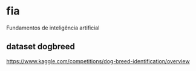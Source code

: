 # fia

Fundamentos de inteligência artificial

## dataset dogbreed
https://www.kaggle.com/competitions/dog-breed-identification/overview
